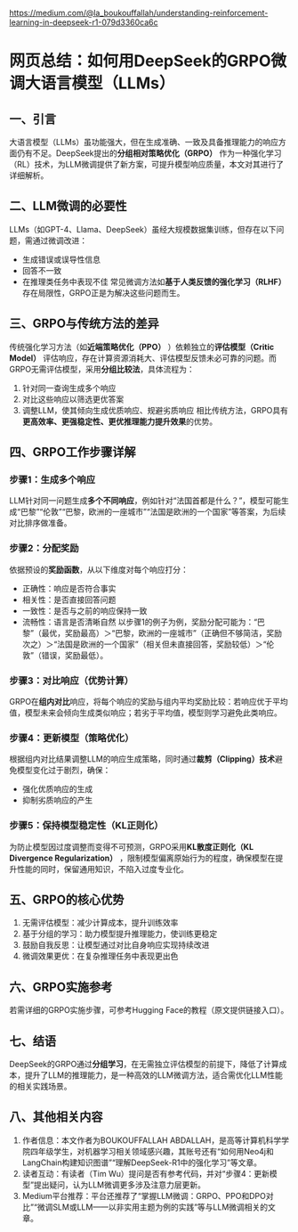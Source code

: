 
https://medium.com/@la_boukouffallah/understanding-reinforcement-learning-in-deepseek-r1-079d3360ca6c

# 网页总结：如何用DeepSeek的GRPO微调大语言模型（LLMs）
## 一、引言
大语言模型（LLMs）虽功能强大，但在生成准确、一致及具备推理能力的响应方面仍有不足。DeepSeek提出的**分组相对策略优化（GRPO）** 作为一种强化学习（RL）技术，为LLM微调提供了新方案，可提升模型响应质量，本文对其进行了详细解析。

## 二、LLM微调的必要性
LLMs（如GPT-4、Llama、DeepSeek）虽经大规模数据集训练，但存在以下问题，需通过微调改进：
- 生成错误或误导性信息
- 回答不一致
- 在推理类任务中表现不佳
常见微调方法如**基于人类反馈的强化学习（RLHF）** 存在局限性，GRPO正是为解决这些问题而生。

## 三、GRPO与传统方法的差异
传统强化学习方法（如**近端策略优化（PPO）** ）依赖独立的**评估模型（Critic Model）** 评估响应，存在计算资源消耗大、评估模型反馈未必可靠的问题。而GRPO无需评估模型，采用**分组比较法**，具体流程为：
1. 针对同一查询生成多个响应
2. 对比这些响应以筛选更优答案
3. 调整LLM，使其倾向生成优质响应、规避劣质响应
相比传统方法，GRPO具有**更高效率、更强稳定性、更优推理能力提升效果**的优势。

## 四、GRPO工作步骤详解
### 步骤1：生成多个响应
LLM针对同一问题生成**多个不同响应**，例如针对“法国首都是什么？”，模型可能生成“巴黎”“伦敦”“巴黎，欧洲的一座城市”“法国是欧洲的一个国家”等答案，为后续对比排序做准备。

### 步骤2：分配奖励
依据预设的**奖励函数**，从以下维度对每个响应打分：
- 正确性：响应是否符合事实
- 相关性：是否直接回答问题
- 一致性：是否与之前的响应保持一致
- 流畅性：语言是否清晰自然
以步骤1的例子为例，奖励分配可能为：“巴黎”（最优，奖励最高）＞“巴黎，欧洲的一座城市”（正确但不够简洁，奖励次之）＞“法国是欧洲的一个国家”（相关但未直接回答，奖励较低）＞“伦敦”（错误，奖励最低）。

### 步骤3：对比响应（优势计算）
GRPO在**组内对比**响应，将每个响应的奖励与组内平均奖励比较：若响应优于平均值，模型未来会倾向生成类似响应；若劣于平均值，模型则学习避免此类响应。

### 步骤4：更新模型（策略优化）
根据组内对比结果调整LLM的响应生成策略，同时通过**裁剪（Clipping）技术**避免模型变化过于剧烈，确保：
- 强化优质响应的生成
- 抑制劣质响应的产生

### 步骤5：保持模型稳定性（KL正则化）
为防止模型因过度调整而变得不可预测，GRPO采用**KL散度正则化（KL Divergence Regularization）** ，限制模型偏离原始行为的程度，确保模型在提升性能的同时，保留通用知识，不陷入过度专业化。

## 五、GRPO的核心优势
1. 无需评估模型：减少计算成本，提升训练效率
2. 基于分组的学习：助力模型提升推理能力，使训练更稳定
3. 鼓励自我反思：让模型通过对比自身响应实现持续改进
4. 微调效果更优：在复杂推理任务中表现更出色

## 六、GRPO实施参考
若需详细的GRPO实施步骤，可参考Hugging Face的教程（原文提供链接入口）。

## 七、结语
DeepSeek的GRPO通过**分组学习**，在无需独立评估模型的前提下，降低了计算成本，提升了LLM的推理能力，是一种高效的LLM微调方法，适合需优化LLM性能的相关实践场景。

## 八、其他相关内容
1. 作者信息：本文作者为BOUKOUFFALLAH ABDALLAH，是高等计算机科学学院四年级学生，对机器学习相关领域感兴趣，其账号还有“如何用Neo4j和LangChain构建知识图谱”“理解DeepSeek-R1中的强化学习”等文章。
2. 读者互动：有读者（Tim Wu）提问是否有参考代码，并对“步骤4：更新模型”提出疑问，认为LLM微调更多涉及注意力层更新。
3. Medium平台推荐：平台还推荐了“掌握LLM微调：GRPO、PPO和DPO对比”“微调SLM或LLM——以非实用主题为例的实践”等与LLM微调相关的文章。
